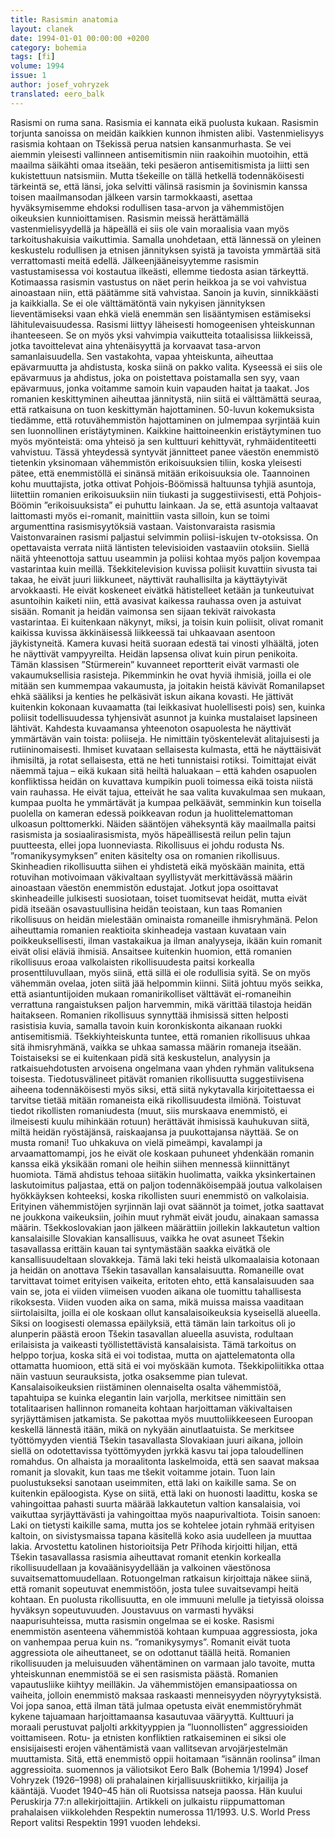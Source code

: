 ```yaml
---
title: Rasismin anatomia
layout: clanek
date: 1994-01-01 00:00:00 +0200
category: bohemia
tags: [fi]
volume: 1994
issue: 1
author: josef_vohryzek
translated: eero_balk
---
```


Rasismi on ruma sana. Rasismia ei kannata eikä puolusta kukaan. Rasismin torjunta sanoissa on meidän kaikkien kunnon ihmisten alibi. 
Vastenmielisyys rasismia kohtaan on Tšekissä perua natsien kansanmurhasta. Se vei aiemmin yleisesti vallinneen antisemitismin niin raakoihin muotoihin, että maailma säikähti omaa itseään, teki pesäeron antisemitismista ja liitti sen kukistettuun natsismiin. Mutta tšekeille on tällä hetkellä todennäköisesti tärkeintä se, että länsi, joka selvitti välinsä rasismin ja šovinismin kanssa toisen maailmansodan jälkeen varsin tarmokkaasti, asettaa hyväksymisemme ehdoksi rodullisen tasa-arvon ja vähemmistöjen oikeuksien kunnioittamisen. Rasismin meissä herättämällä vastenmielisyydellä ja häpeällä ei siis ole vain moraalisia vaan myös tarkoitushakuisia vaikuttimia. Samalla unohdetaan, että lännessä on yleinen keskustelu rodullisen ja etnisen jännityksen syistä ja tavoista ymmärtää sitä verrattomasti meitä edellä. 
Jälkeenjääneisyytemme rasismin vastustamisessa voi kostautua ilkeästi, ellemme tiedosta asian tärkeyttä. Kotimaassa rasismin vastustus on näet perin heikkoa ja se voi vahvistua ainoastaan niin, että päätämme sitä vahvistaa. Sanoin ja kuvin, sinnikkäästi ja kaikkialla. Se ei ole välttämätöntä vain nykyisen jännityksen lieventämiseksi vaan ehkä vielä enemmän sen lisääntymisen estämiseksi lähitulevaisuudessa. 
Rasismi liittyy läheisesti homogeenisen yhteiskunnan ihanteeseen. Se on myös yksi vahvimpia vaikutteita totaalisissa liikkeissä, jotka tavoittelevat aina yhtenäisyyttä ja korvaavat tasa-arvon samanlaisuudella. Sen vastakohta, vapaa yhteiskunta, aiheuttaa epävarmuutta ja ahdistusta, koska siinä on pakko valita. Kyseessä ei siis ole epävarmuus ja ahdistus, joka on poistettava poistamalla sen syy, vaan epävarmuus, jonka voitamme samoin kuin vapauden haitat ja taakat. Jos romanien keskittyminen aiheuttaa jännitystä, niin siitä ei välttämättä seuraa, että ratkaisuna on tuon keskittymän hajottaminen. 50-luvun kokemuksista tiedämme, että rotuvähemmistön hajottaminen on julmempaa syrjintää kuin sen luonnollinen eristäytyminen. Kaikkine haittoineenkin eristäytyminen tuo myös myönteistä: oma yhteisö ja sen kulttuuri kehittyvät, ryhmäidentiteetti vahvistuu. Tässä yhteydessä syntyvät jännitteet panee väestön enemmistö tietenkin yksinomaan vähemmistön erikoisuuksien tiliin, koska yleisesti pätee, että enemmistöllä ei sinänsä mitään erikoisuuksia ole. 
Taannoinen kohu muuttajista, jotka ottivat Pohjois-Böömissä haltuunsa tyhjiä asuntoja, liitettiin romanien erikoisuuksiin niin tiukasti ja suggestiivisesti, että Pohjois-Böömin ”erikoisuuksista” ei puhuttu lainkaan. Ja se, että asuntoja valtaavat laittomasti myös ei-romanit, mainittiin vasta silloin, kun se toimi argumenttina rasismisyytöksiä vastaan. Vaistonvaraista rasismia
Vaistonvarainen rasismi paljastui selvimmin poliisi-iskujen tv-otoksissa. On opettavaista verrata niitä läntisten televisioiden vastaaviin otoksiin. Siellä näitä yhteenottoja sattuu useammin ja poliisi kohtaa myös paljon kovempaa vastarintaa kuin meillä. Tšekkitelevision kuvissa poliisit kuvattiin sivusta tai takaa, he eivät juuri liikkuneet, näyttivät rauhallisilta ja käyttäytyivät arvokkaasti. He eivät koskeneet eivätkä hätistelleet ketään ja tunkeutuivat asuntoihin kaiketi niin, että avasivat kaikessa rauhassa oven ja astuivat sisään. Romanit ja heidän vaimonsa sen sijaan tekivät raivokasta vastarintaa. Ei kuitenkaan näkynyt, miksi, ja toisin kuin poliisit, olivat romanit kaikissa kuvissa äkkinäisessä liikkeessä tai uhkaavaan asentoon jäykistyneitä. Kamera kuvasi heitä suoraan edestä tai vinosti ylhäältä, joten he näyttivät vampyyreilta. Heidän lapsensa olivat kuin pirun penikoita. 
Tämän klassisen ”Stürmerein” kuvanneet reportterit eivät varmasti ole vakaumuksellisia rasisteja. Pikemminkin he ovat hyviä ihmisiä, joilla ei ole mitään sen kummempaa vakaumusta, ja joitakin heistä kävivät Romanilapset ehkä sääliksi ja kenties he pelkäsivät iskun aikana kovasti. He jättivät kuitenkin kokonaan kuvaamatta (tai leikkasivat huolellisesti pois) sen, kuinka poliisit todellisuudessa tyhjensivät asunnot ja kuinka mustalaiset lapsineen lähtivät. Kahdesta kuvaamansa yhteenoton osapuolesta he näyttivät ymmärtävän vain toista: poliiseja. He nimittäin työskentelevät alitajuisesti ja rutiininomaisesti. Ihmiset kuvataan sellaisesta kulmasta, että he näyttäisivät ihmisiltä, ja rotat sellaisesta, että ne heti tunnistaisi rotiksi. 
Toimittajat eivät näemmä tajua – eikä kukaan sitä heiltä haluakaan – että kahden osapuolen konfliktissa heidän on kuvattava kumpikin puoli toimessa eikä toista niistä vain rauhassa. He eivät tajua, etteivät he saa valita kuvakulmaa sen mukaan, kumpaa puolta he ymmärtävät ja kumpaa pelkäävät, semminkin kun toisella puolella on kameran edessä poikkeavan rodun ja huolittelemattoman ulkoasun polttomerkki. Näiden sääntöjen väheksyntä käy maailmalla paitsi rasismista ja sosiaalirasismista, myös häpeällisestä reilun pelin tajun puutteesta, ellei jopa luonneviasta. Rikollisuus ei johdu rodusta
Ns. ”romanikysymyksen” eniten käsitelty osa on romanien rikollisuus. Skinheadien rikollisuutta siihen ei yhdistetä eikä myöskään mainita, että rotuvihan motivoimaan väkivaltaan syyllistyvät merkittävässä määrin ainoastaan väestön enemmistön edustajat. Jotkut jopa osoittavat skinheadeille julkisesti suosiotaan, toiset tuomitsevat heidät, mutta eivät pidä itseään osavastuullisina heidän teoistaan, kun taas Romanien rikollisuus on heidän mielestään ominaista romaneille ihmisryhmänä. Pelon aiheuttamia romanien reaktioita skinheadeja vastaan kuvataan vain poikkeuksellisesti, ilman vastakaikua ja ilman analyyseja, ikään kuin romanit eivät olisi eläviä ihmisiä. 
Ansaitsee kuitenkin huomion, että romanien rikollisuus eroaa valkolaisten rikollisuudesta paitsi korkealla prosenttiluvullaan, myös siinä, että sillä ei ole rodullisia syitä. Se on myös vähemmän ovelaa, joten siitä jää helpommin kiinni. Siitä johtuu myös seikka, että asiantuntijoiden mukaan romanirikolliset välttävät ei-romaneihin verrattuna rangaistuksen paljon harvemmin, mikä värittää tilastoja heidän haitakseen. Romanien rikollisuus synnyttää ihmisissä sitten helposti rasistisia kuvia, samalla tavoin kuin koronkiskonta aikanaan ruokki antisemitismiä. 
Tšekkiyhteiskunta tuntee, että romanien rikollisuus uhkaa sitä ihmisryhmänä, vaikka se uhkaa samassa määrin romaneja itseään. Toistaiseksi se ei kuitenkaan pidä sitä keskustelun, analyysin ja ratkaisuehdotusten arvoisena ongelmana vaan yhden ryhmän valituksena toisesta. Tiedotusvälineet pitävät romanien rikollisuutta suggestiivisena aiheena todennäköisesti myös siksi, että siitä nykytavalla kirjoitettaessa ei tarvitse tietää mitään romaneista eikä rikollisuudesta ilmiönä. Toistuvat tiedot rikollisten romaniudesta (muut, siis murskaava enemmistö, ei ilmeisesti kuulu mihinkään rotuun) herättävät ihmisissä kauhukuvan siitä, miltä heidän ryöstäjänsä, raiskaajansa ja puukottajansa näyttää. Se on musta romani! Tuo uhkakuva on vielä pimeämpi, kavalampi ja arvaamattomampi, jos he eivät ole koskaan puhuneet yhdenkään romanin kanssa eikä yksikään romani ole heihin siihen mennessä kiinnittänyt huomiota. Tämä ahdistus tehoaa siitäkin huolimatta, vaikka yksinkertainen laskutoimitus paljastaa, että on paljon todennäköisempää joutua valkolaisen hyökkäyksen kohteeksi, koska rikollisten suuri enemmistö on valkolaisia. 
Erityinen vähemmistöjen syrjinnän laji ovat säännöt ja toimet, jotka saattavat ne joukkona vaikeuksiin, joihin muut ryhmät eivät joudu, ainakaan samassa määrin. Tšekkoslovakian jaon jälkeen määrättiin joillekin lakkautetun valtion kansalaisille Slovakian kansallisuus, vaikka he ovat asuneet Tšekin tasavallassa erittäin kauan tai syntymästään saakka eivätkä ole kansallisuudeltaan slovakkeja. Tämä laki teki heistä ulkomaalaisia kotonaan ja heidän on anottava Tšekin tasavallan kansalaisuutta. Romaneille ovat tarvittavat toimet erityisen vaikeita, eritoten ehto, että kansalaisuuden saa vain se, jota ei viiden viimeisen vuoden aikana ole tuomittu tahallisesta rikoksesta. Viiden vuoden aika on sama, mikä muissa maissa vaaditaan siirtolaisilta, joilla ei ole koskaan ollut kansalaisoikeuksia kyseisellä alueella. 
Siksi on loogisesti olemassa epäilyksiä, että tämän lain tarkoitus oli jo alunperin päästä eroon Tšekin tasavallan alueella asuvista, rodultaan erilaisista ja vaikeasti työllistettävistä kansalaisista. Tämä tarkoitus on helppo torjua, koska sitä ei voi todistaa, mutta on ajattelematonta olla ottamatta huomioon, että sitä ei voi myöskään kumota. Tšekkipoliitikka ottaa näin vastuun seurauksista, jotka osaksemme pian tulevat. Kansalaisoikeuksien riistäminen olennaiselta osalta vähemmistöä, tapahtuipa se kuinka elegantin lain varjolla, merkitsee nimittäin sen totalitaarisen hallinnon romaneita kohtaan harjoittaman väkivaltaisen syrjäyttämisen jatkamista. Se pakottaa myös muuttoliikkeeseen Euroopan keskellä lännestä itään, mikä on nykyään ainutlaatuista. Se merkitsee työttömyyden vientiä Tšekin tasavallasta Slovakiaan juuri aikana, jolloin siellä on odotettavissa työttömyyden jyrkkä kasvu tai jopa taloudellinen romahdus. On alhaista ja moraalitonta laskelmoida, että sen saavat maksaa romanit ja slovakit, kun taas me tšekit voitamme jotain. 
Tuon lain puolustukseksi sanotaan useimmiten, että laki on kaikille sama. Se on kuitenkin epäloogista. Kyse on siitä, että laki on huonosti laadittu, koska se vahingoittaa pahasti suurta määrää lakkautetun valtion kansalaisia, voi vaikuttaa syrjäyttävästi ja vahingoittaa myös naapurivaltiota. Toisin sanoen: Laki on tietysti kaikille sama, mutta jos se kohtelee jotain ryhmää erityisen kaltoin, on sivistysmaissa tapana käsitellä koko asia uudelleen ja muuttaa lakia. 
Arvostettu katolinen historioitsija Petr Příhoda kirjoitti hiljan, että Tšekin tasavallassa rasismia aiheuttavat romanit etenkin korkealla rikollisuudellaan ja kovaäänisyydellään ja valkoinen väestönosa suvaitsemattomuudellaan. Rotuongelman ratkaisun kirjoittaja näkee siinä, että romanit sopeutuvat enemmistöön, josta tulee suvaitsevampi heitä kohtaan. 
En puolusta rikollisuutta, en ole immuuni melulle ja tietyissä oloissa hyväksyn sopeutuvuuden. Joustavuus on varmasti hyväksi naapurisuhteissa, mutta rasismin ongelmaa se ei koske. Rasismi enemmistön asenteena vähemmistöä kohtaan kumpuaa aggressiosta, joka on vanhempaa perua kuin ns. ”romanikysymys”. Romanit eivät tuota aggressiota ole aiheuttaneet, se on odottanut täällä heitä. Romanien rikollisuuden ja meluisuuden vähentäminen on varmaan jalo tavoite, mutta yhteiskunnan enemmistöä se ei sen rasismista päästä. 
Romanien vapautusliike kiihtyy meilläkin. Ja vähemmistöjen emansipaatiossa on vaiheita, jolloin enemmistö maksaa raskaasti menneisyyden nöyryytyksistä. Voi jopa sanoa, että ilman tätä julmaa opetusta eivät enemmistöryhmät kykene tajuamaan harjoittamaansa kasautuvaa vääryyttä. 
Kulttuuri ja moraali perustuvat paljolti arkkityyppien ja ”luonnollisten” aggressioiden voittamiseen. Rotu- ja etnisten konfliktien ratkaiseminen ei siksi ole ensisijaisesti erojen vähentämistä vaan vallitsevan arvojärjestelmän muuttamista. Sitä, että enemmistö oppii hoitamaan ”isännän roolinsa” ilman aggressioita. 
suomennos ja väliotsikot Eero Balk
(Bohemia 1/1994)
Josef Vohryzek (1926–1998) oli prahalainen kirjallisuuskriitikko, kirjailija ja kääntäjä. Vuodet 1940–45 hän oli Ruotsissa natseja paossa. Hän kuului Peruskirja 77:n allekirjoittajiin. Artikkeli on julkaistu riippumattoman prahalaisen viikkolehden Respektin numerossa 11/1993. U.S. World Press Report valitsi Respektin 1991 vuoden lehdeksi.
